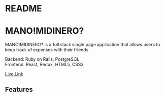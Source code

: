 # README

# MANO!MIDINERO?

MANO!MIDINERO? is a full stack single page application that allows users to keep track of expenses with their friends.

Backend: Ruby on Rails, PostgreSQL  
Frontend: React, Redux, HTML5, CSS3

[Live Link](https://manomidinero.herokuapp.com/#/)

## Features
